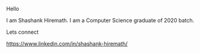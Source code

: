 Hello

I am Shashank Hiremath. I am a Computer Science graduate of 2020 batch.

Lets connect

https://www.linkedin.com/in/shashank-hiremath/